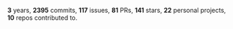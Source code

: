 **3** years, **2395** commits, **117** issues, **81** PRs, **141** stars, **22** personal projects, **10** repos contributed to.
